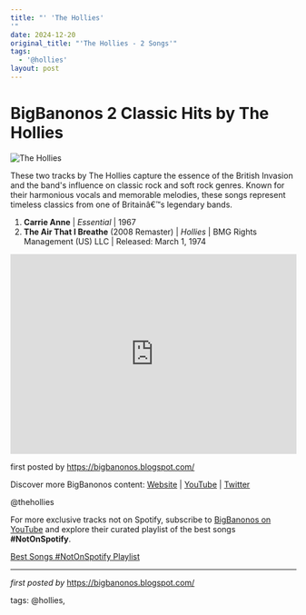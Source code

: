 ```yaml
---
title: "' 'The Hollies'
'"
date: 2024-12-20
original_title: "'The Hollies - 2 Songs'"
tags:
  - '@hollies'
layout: post
---
```

<h1>BigBanonos 2 Classic Hits by The Hollies</h1>
<img alt="The Hollies" src="https://upload.wikimedia.org/wikipedia/en/thumb/2/23/TheHollies1970.jpg/280px-TheHollies1970.jpg" /> <p>These two tracks by The Hollies capture the essence of the British Invasion and the band's influence on classic rock and soft rock genres. Known for their harmonious vocals and memorable melodies, these songs represent timeless classics from one of Britainâ€™s legendary bands.</p> <ol> <li><strong>Carrie Anne</strong> | <em>Essential</em> | 1967</li> <li><strong>The Air That I Breathe</strong> (2008 Remaster) | <em>Hollies</em> | BMG Rights Management (US) LLC | Released: March 1, 1974</li>
</ol> <div> <iframe allow="autoplay; clipboard-write; encrypted-media; fullscreen; picture-in-picture" allowfullscreen="" frameborder="0" height="352" loading="lazy" src="https://open.spotify.com/embed/playlist/2qAVLfQPzKXkysK8CTyNKF?utm_source=generator" width="100%"></iframe>
</div> <p>first posted by <a href="https://bigbanonos.blogspot.com/">https://bigbanonos.blogspot.com/</a></p> <div> <p>Discover more BigBanonos content: <a href="https://bigbanonos.blogspot.com/">Website</a> | <a href="https://www.youtube.com/@BigBanonos">YouTube</a> | <a href="https://x.com/bigbanonos">Twitter</a></p>
</div> <!--Tags-->
<p>@thehollies</p>


<!--Subscribe and Playlist Links-->
<div>
    <p>For more exclusive tracks not on Spotify, subscribe to <a href="https://www.youtube.com/@BigBanonos" target="_blank">BigBanonos on YouTube</a> and explore their curated playlist of the best songs <strong>#NotOnSpotify</strong>.</p>
    <p><a href="https://www.youtube.com/playlist?list=PLtuNtuTatqI0kFahUCbtbfenC_ET5O_tr" target="_blank">Best Songs #NotOnSpotify Playlist<br /></a></p></div>

<hr />

<p><em>first posted by</em> <a href="https://bigbanonos.blogspot.com/" rel="noopener" target="_new">https://bigbanonos.blogspot.com/</a></p>

<p>tags: @hollies,</p>
